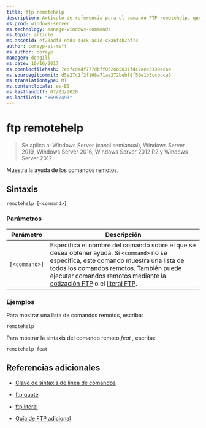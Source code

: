 ```yaml
---
title: ftp remotehelp
description: Artículo de referencia para el comando FTP remotehelp, que muestra ayuda para comandos remotos.
ms.prod: windows-server
ms.technology: manage-windows-commands
ms.topic: article
ms.assetid: ef23adf3-ead4-44c8-ac1d-c8a6f4b2bf73
author: coreyp-at-msft
ms.author: coreyp
manager: dongill
ms.date: 10/16/2017
ms.openlocfilehash: 7edfcdadf777dbff062665831fdc2aee3139ec6e
ms.sourcegitcommit: d5e27c1f2f168a71ae272bebf8f50e1b3ccbcca3
ms.translationtype: MT
ms.contentlocale: es-ES
ms.lasthandoff: 07/23/2020
ms.locfileid: "86957493"
---
```

# <a name="ftp-remotehelp"></a>ftp remotehelp

> Se aplica a: Windows Server (canal semianual), Windows Server 2019, Windows Server 2016, Windows Server 2012 R2 y Windows Server 2012

Muestra la ayuda de los comandos remotos.

## <a name="syntax"></a>Sintaxis

```
remotehelp [<command>]
```

### <a name="parameters"></a>Parámetros

| Parámetro | Descripción |
| ------- | -------- |
| `[<command>]` | Especifica el nombre del comando sobre el que se desea obtener ayuda. Si `<command>` no se especifica, este comando muestra una lista de todos los comandos remotos. También puede ejecutar comandos remotos mediante la [cotización FTP](ftp-quote.md) o el [literal FTP](ftp-literal_1.md). |

### <a name="examples"></a>Ejemplos

Para mostrar una lista de comandos remotos, escriba:

```
remotehelp
```

Para mostrar la sintaxis del comando remoto *feat* , escriba:

```
remotehelp feat
```

## <a name="additional-references"></a>Referencias adicionales

- [Clave de sintaxis de línea de comandos](command-line-syntax-key.md)

- [ftp quote](ftp-quote.md)

- [ftp literal](ftp-literal_1.md)

- [Guía de FTP adicional](/previous-versions/orphan-topics/ws.10/cc756013(v=ws.10))
